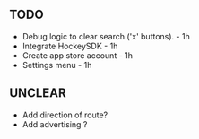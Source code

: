 ## TODO

* Debug logic to clear search ('x' buttons). - 1h
* Integrate HockeySDK - 1h
* Create app store account - 1h
* Settings menu - 1h

## UNCLEAR

* Add direction of route?
* Add advertising ?
